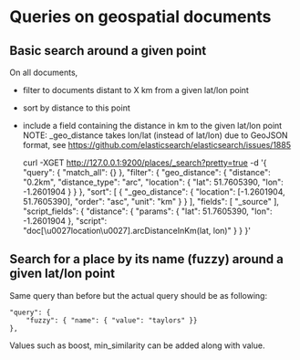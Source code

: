 # Queries on geospatial documents

## Basic search around a given point

On all documents,
- filter to documents distant to X km from a given lat/lon point
- sort by distance to this point
- include a field containing the distance in km to the given lat/lon point
NOTE: _geo_distance takes lon/lat (instead of lat/lon) due to GeoJSON format, see https://github.com/elasticsearch/elasticsearch/issues/1885

    curl -XGET http://127.0.0.1:9200/places/_search?pretty=true -d '{
      "query": {
        "match_all": {}
      },
      "filter": {
        "geo_distance": {
          "distance": "0.2km",
          "distance_type": "arc",
          "location": { "lat": 51.7605390, "lon": -1.2601904 }
        }
      },
      "sort": [
        {
          "_geo_distance": {
            "location": [-1.2601904, 51.7605390],
            "order": "asc",
            "unit": "km"
          }
        }
      ],
      "fields": [
        "_source"
      ],
      "script_fields": {
        "distance": {
          "params": {
            "lat": 51.7605390,
            "lon": -1.2601904
          },
          "script": "doc[\u0027location\u0027].arcDistanceInKm(lat, lon)"
        }
      }
    }'

## Search for a place by its name (fuzzy) around a given lat/lon point

Same query than before but the actual query should be as following:

    "query": {
        "fuzzy": { "name": { "value": "taylors" }}
    },

Values such as boost, min_similarity can be added along with value.

